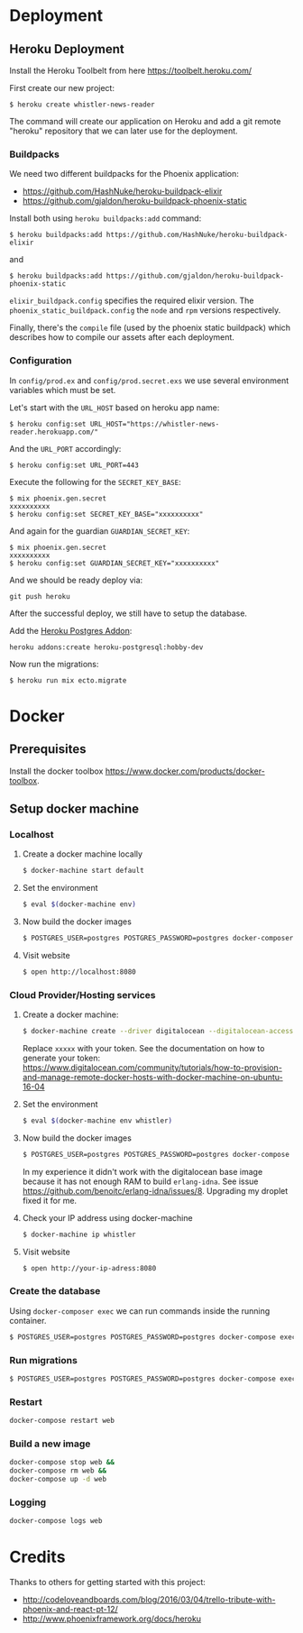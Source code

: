 # Deployment

## Heroku Deployment

Install the Heroku Toolbelt from here https://toolbelt.heroku.com/

First create our new project:

```
$ heroku create whistler-news-reader
```

The command will create our application on Heroku and add a git remote "heroku" repository that we can later use for the deployment.

### Buildpacks
We need two different buildpacks for the Phoenix application:
* https://github.com/HashNuke/heroku-buildpack-elixir
* https://github.com/gjaldon/heroku-buildpack-phoenix-static

Install both using `heroku buildpacks:add` command:

```
$ heroku buildpacks:add https://github.com/HashNuke/heroku-buildpack-elixir
```

and 

```
$ heroku buildpacks:add https://github.com/gjaldon/heroku-buildpack-phoenix-static
```

`elixir_buildpack.config` specifies the required elixir version. The `phoenix_static_buildpack.config` the `node` and `rpm` versions respectively.

Finally, there's the `compile` file (used by the phoenix static buildpack) which describes how to compile our assets after each deployment.

### Configuration

In `config/prod.ex` and `config/prod.secret.exs` we use several environment variables
which must be set.

Let's start with the `URL_HOST` based on heroku app name:
```
$ heroku config:set URL_HOST="https://whistler-news-reader.herokuapp.com/"
```

And the `URL_PORT` accordingly:

```
$ heroku config:set URL_PORT=443
```

Execute the following for the `SECRET_KEY_BASE`:
```
$ mix phoenix.gen.secret
xxxxxxxxxx
$ heroku config:set SECRET_KEY_BASE="xxxxxxxxxx"
```

And again for the guardian `GUARDIAN_SECRET_KEY`:

```
$ mix phoenix.gen.secret
xxxxxxxxxx
$ heroku config:set GUARDIAN_SECRET_KEY="xxxxxxxxxx"
```

And we should be ready deploy via:

```
git push heroku
```

After the successful deploy, we still have to setup the database.

Add the [Heroku Postgres Addon](https://elements.heroku.com/addons/heroku-postgresql):

```
heroku addons:create heroku-postgresql:hobby-dev
```

Now run the migrations:

```
$ heroku run mix ecto.migrate
```

# Docker

## Prerequisites
Install the docker toolbox https://www.docker.com/products/docker-toolbox.

## Setup docker machine

### Localhost

1. Create a docker machine locally

    ```bash
    $ docker-machine start default
    ```

2. Set the environment

    ```bash
    $ eval $(docker-machine env)
    ```

3. Now build the docker images

    ```bash
    $ POSTGRES_USER=postgres POSTGRES_PASSWORD=postgres docker-composer up -d
    ```

4. Visit website

    ```bash
    $ open http://localhost:8080
    ```

### Cloud Provider/Hosting services


1. Create a docker machine:

    ```bash
    $ docker-machine create --driver digitalocean --digitalocean-access-token xxxxx --digitalocean-image ubuntu-16-04-x64 whistler
    ```

    Replace `xxxxx` with your token. See the documentation on how to generate
    your token:
    https://www.digitalocean.com/community/tutorials/how-to-provision-and-manage-remote-docker-hosts-with-docker-machine-on-ubuntu-16-04


2. Set the environment

    ```bash
    $ eval $(docker-machine env whistler)
    ```

3. Now build the docker images

    ```bash
    $ POSTGRES_USER=postgres POSTGRES_PASSWORD=postgres docker-compose up -d
    ```

   In my experience it didn't work with the digitalocean base image because it has not enough RAM to build `erlang-idna`. See issue https://github.com/benoitc/erlang-idna/issues/8. Upgrading my droplet fixed it for me.

4. Check your IP address using docker-machine

    ```bash
    $ docker-machine ip whistler
    ```

5. Visit website

    ```bash
    $ open http://your-ip-adress:8080
    ```

### Create the database

Using `docker-composer exec` we can run commands inside the running container.

  ```bash
  $ POSTGRES_USER=postgres POSTGRES_PASSWORD=postgres docker-compose exec web mix ecto.create
  ```

### Run migrations

  ```bash
  $ POSTGRES_USER=postgres POSTGRES_PASSWORD=postgres docker-compose exec web mix ecto.migrate
  ```

### Restart

  ``` bash
  docker-compose restart web
  ```

### Build a new image

  ``` bash
  docker-compose stop web &&
  docker-compose rm web &&
  docker-compose up -d web
  ```

### Logging

  ``` bash
  docker-compose logs web
  ```

# Credits
Thanks to others for getting started with this project:
* http://codeloveandboards.com/blog/2016/03/04/trello-tribute-with-phoenix-and-react-pt-12/
* http://www.phoenixframework.org/docs/heroku
